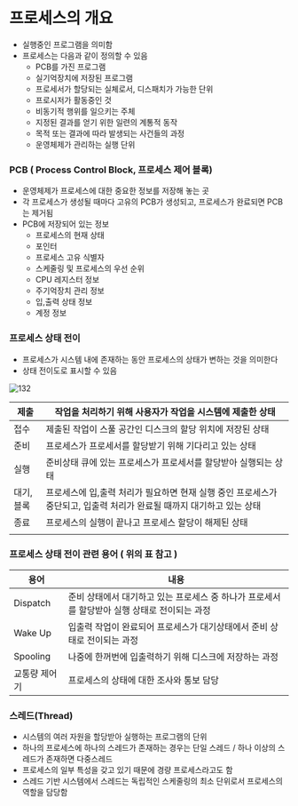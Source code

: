 # 프로세스의 개요

- 실행중인 프로그램을 의미함
- 프로세스는 다음과 같이 정의할 수 있음
  - PCB를 가진 프로그램
  - 실기억장치에 저장된 프로그램
  - 프로세서가 할당되는 실체로서, 디스패치가 가능한 단위
  - 프로시저가 활동중인 것
  - 비동기적 행위를 일으키는 주체
  - 지정된 결과를 얻기 위한 일련의 계통적 동작
  - 목적 또는 결과에 따라 발생되는 사건들의 과정
  - 운영체제가 관리하는 실행 단위



### PCB ( Process Control Block, 프로세스 제어 블록)

- 운영체제가 프로세스에 대한 중요한 정보를 저장해 놓는 곳
- 각 프로세스가 생성될 때마다 고유의 PCB가 생성되고, 프로세스가 완료되면 PCB는 제거됨
- PCB에 저장되어 있는 정보
  - 프로세스의 현재 상태
  - 포인터
  - 프로세스 고유 식별자
  - 스케줄링 및 프로세스의 우선 순위
  - CPU 레지스터 정보
  - 주기억장치 관리 정보
  - 입,출력 상태 정보
  - 계정 정보



### 프로세스 상태 전이

- 프로세스가 시스템 내에 존재하는 동안 프로세스의 상태가 변하는 것을 의미한다
- 상태 전이도로 표시할 수 있음

![132](https://user-images.githubusercontent.com/86362202/136693530-a884dd42-75b9-45c1-b087-70f9726326d7.png)

| 제출      | 작업을 처리하기 위해 사용자가 작업을 시스템에 제출한 상태    |
| --------- | ------------------------------------------------------------ |
| 접수      | 제출된 작업이 스풀 공간인 디스크의 할당 위치에 저장된 상태   |
| 준비      | 프로세스가 프로세서를 할당받기 위해 기다리고 있는 상태       |
| 실행      | 준비상태 큐에 있는 프로세스가 프로세서를 할당받아 실행되는 상태 |
| 대기,블록 | 프로세스에 입,출력 처리가 필요하면 현재 실행 중인 프로세스가 중단되고, 입출력 처리가 완료될 때까지 대기하고 있는 상태 |
| 종료      | 프로세스의 실행이 끝나고 프로세스 할당이 해제된 상태         |
|           |                                                              |



### 프로세스 상태 전이 관련 용어 ( 위의 표 참고 )

| 용어          | 내용                                                         |
| ------------- | ------------------------------------------------------------ |
| Dispatch      | 준비 상태에서 대기하고 있는 프로세스 중 하나가 프로세서를 할당받아 실행 상태로 전이되는 과정 |
| Wake Up       | 입출력 작업이 완료되어 프로세스가 대기상태에서 준비 상태로 전이되는 과정 |
| Spooling      | 나중에 한꺼번에 입출력하기 위해 디스크에 저장하는 과정       |
| 교통량 제어기 | 프로세스의 상태에 대한 조사와 통보 담당                      |



### 스레드(Thread)

- 시스템의 여러 자원을 할당받아 실행하는 프로그램의 단위
- 하나의 프로세스에 하나의 스레드가 존재하는 경우는 단일 스레드 / 하나 이상의 스레드가 존재하면 다중스레드
- 프로세스의 일부 특성을 갖고 있기 때문에 경량 프로세스라고도 함
- 스레드 기반 시스템에서 스레드는 독립적인 스케줄링의 최소 단위로서 프로세스의 역할을 담당함

